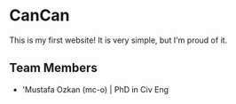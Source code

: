 # CanCan

This is my first website! It is very simple, but I'm proud of it.


## Team Members
- 'Mustafa Ozkan (mc-o) | PhD in Civ Eng
